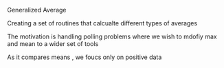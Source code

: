 Generalized Average 

Creating a set of routines that calcualte different types of averages

The motivation is handling polling problems where we wish to mdofiy max and mean to a wider set of tools

As it compares means , we foucs only on positive data